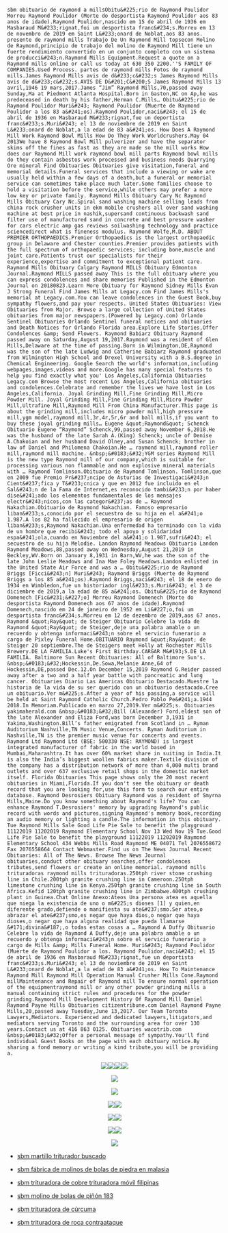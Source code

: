 
```
sbm obituario de raymond a millsObitu&#225;rio de Raymond Poulidor Morreu Raymond Poulidor (Morte do desportista Raymond Poulidor aos 83 anos de idade).Raymond Poulidor,nascido em 15 de abril de 1936 em Masbaraud M&#233;rignat,foi um desportista franc&#234;s.Morreu em 13 de novembro de 2019 em Saint L&#233;onard de Noblat,aos 83 anos. presente de raymond mills Trabajo De Un Raymond Mill topsecon Molino de Raymond,principio de trabajo del molino de Raymond Mill tiene un fuerte rendimiento convertido en un conjunto completo con un sistema de producci&#243;n.Raymond Mills Equipment.Request a quote on a Raymond mills online or call us today at 630 350 2200.''S FAMILY OF COMPANIES.Used Process. partes de raymond mills Fotos de raymond mills.James Raymond Mills avis de d&#233;c&#232;s James Raymond Mills avis de d&#233;c&#232;s.AVIS DE D&#201;C&#200;S James Raymond Mills 13 avril,1946 19 mars,2017.James “Jim” Raymond Mills,70,passed away Sunday,Ma at Piedmont Atlanta Hospital.Born in Gaston,NC on Ap,he was predeceased in death by his father,Herman C.Mills… Obitu&#225;rio de Raymond Poulidor Muri&#243; Raymond Poulidor (Muerte de Raymond Poulidor a los 83 a&#241;os).Raymond Poulidor,naci&#243; el 15 de abril de 1936 en Masbaraud M&#233;rignat,fue un deportista franc&#233;s.Muri&#243; el 13 de noviembre de 2019 en Saint L&#233;onard de Noblat,a la edad de 83 a&#241;os. How Does A Raymond Mill Work Raymond Bowl Mills How Do They Work Worldcrushers.May 04 2013We have 8 Raymond Bowl Mill pulverizer and have the separator skims off the fines as fast as they are made so the mill works How does our Raymond Mill work raymond bowl mill parts Raymond bowl mills do they contain asbestos work processed and business needs Quarrying Ore mineral Find Obituaries Obituaries give visitation,funeral and memorial details.Funeral services that include a viewing or wake are usually held within a few days of a death,but a funeral or memorial service can sometimes take place much later.Some families choose to hold a visitation before the service,while others may prefer a more low key or private family. Raymond Mills Obituary Cary Nc Raymond Mills Obituary Cary Nc.Spiral sand washing machine selling leads from china rock crusher units in ekm mobile crushers all over sand washing machine at best price in nashik,supersand continuous backwash sand filter use of manufactured sand in concrete and best pressure washer for cars electric amp gas reviews soilwashing technology and practice sciencedirect what is fineness modulus. Raymond Wolfe,M.D. ABOUT PREMIER ORTHOPAEDICS.Premier Orthopaedics is the largest orthopaedic group in Delaware and Chester counties.Premier provides patients with the full spectrum of orthopaedic services; including bone,muscle and joint care.Patients trust our specialists for their experience,expertise and commitment to exceptional patient care. Raymond Mills Obituary Calgary Raymond MILLS Obituary Edmonton Journal.Raymond MILLS passed away This is the full obituary where you can express condolences and share memories Published in the Edmonton Journal on 20180823.Learn More Obituary for Raymond Sidney Mills Evan J Strong Funeral Find James Mills at Legacy.com Find James Mills's memorial at Legacy.com.You can leave condolences in the Guest Book,buy sympathy flowers,and pay your respects. United States Obituaries: View Obituaries from Major. Browse a large collection of United States obituaries from major newspapers.(Powered by Legacy.com) Orlando Sentinel Obituaries Orlando Sentinel funeral notices and obituaries and Death Notices for Orlando Florida area.Explore Life Stories,Offer Condolences &amp; Send Flowers. Raymond Babiarz Obituary Raymond passed away on Saturday,August 19,2017.Raymond was a resident of Glen Mills,Delaware at the time of passing.Born in Wilmington,DE,Raymond was the son of the late Ludwig and Catherine Babiarz Raymond graduated from Wilmington High School and Drexel University with a B.S.degree in Chemical Engineering. Google Search the world's information,including webpages,images,videos and more.Google has many special features to help you find exactly what you' Los Angeles,California Obituaries Legacy.com Browse the most recent Los Angeles,California obituaries and condolences.Celebrate and remember the lives we have lost in Los Angeles,California. Joyal Grinding Mill,Fine Grinding Mill,Micro Powder Mill. Joyal Grinding Mill,Fine Grinding Mill,Micro Powder Mill,Ultrafine Mill,Raymond Mill From China Manufacturer.This page is about the grinding mill,includes micro powder mill,high pressure mill,ygm model,raymond mill,3r,4r,5r,6r and ball mills,if you want to buy these joyal grinding mills… Eugene &quot;Raymond&quot; Schenck Obituario Eugene “Raymond” Schenck,99,passed away November 6,2018.He was the husband of the late Sarah A.(King) Schenck; uncle of Denise A.Chakoian and her husband David Olney,and Susan Schenck; brother in law of Daniel and Philomena Chakoian.He … raymond mill,raymond roller mill,raymond mill machine. &nbsp;&#0183;&#32;YGM series Raymond Mill is the new type Raymond mill of our company,which is suitable for processing various non flammable and non explosive mineral materials with … Raymond Tomlinson.Obituario de Raymond Tomlinson. Tomlinson,que en 2009 fue Premio Pr&#237;ncipe de Asturias de Investigaci&#243;n Cient&#237;fica y T&#233;cnica y que en 2012 fue incluido en el Sal&#243;n de la Fama de Internet,es reconocido tambi&#233;n por haber dise&#241;ado los elementos fundamentales de los mensajes electr&#243;nicos,con las categor&#237;as de … Raymond Nakachian.Obituario de Raymond Nakachian. Famoso empresario liban&#233;s,conocido por el secuestro de su hija en el a&#241;o 1.987.A los 82 ha fallecido el empresario de origen liban&#233;s,Raymond Nakachian.Una enfermedad ha terminado con la vida de un hombre que recibi&#243; todo el apoyo y solidaridad espa&#241;ola,cuando en Noviembre del a&#241;o 1.987,sufri&#243; el secuestro de su hija Melodie. Landon Raymond Meadows Obituario Landon Raymond Meadows,88,passed away on Wednesday,August 21,2019 in Beckley,WV.Born on January 8,1931 in Barn,WV,he was the son of the late John Leslie Meadows and Ina Mae Foley Meadows.Landon enlisted in the United State Air Force and was a … Obitu&#225;rio de Raymond Briggs [Ficci&#243;n] Muri&#243; Raymond Briggs (Muerte de Raymond Briggs a los 85 a&#241;os).Raymond Briggs,naci&#243; el 18 de enero de 1934 en Wimbledon,fue un historiador ingl&#233;s.Muri&#243; el 3 de diciembre de 2019,a la edad de 85 a&#241;os. Obitu&#225;rio de Raymond Domenech [Fic&#231;&#227;o] Morreu Raymond Domenech (Morte do desportista Raymond Domenech aos 67 anos de idade).Raymond Domenech,nascido em 24 de janeiro de 1952 em Li&#227;o,foi um desportista franc&#234;s.Morreu em 12 de dezembro de 2019,aos 67 anos. Raymond &quot;Ray&quot; de Steiger Obituario Celebre la vida de Raymond &quot;Ray&quot; de Steiger,deje una palabra amable o un recuerdo y obtenga informaci&#243;n sobre el servicio funerario a cargo de Pixley Funeral Home.OBITUARIO Raymond &quot;Ray&quot; de Steiger 20 septiembre.The de Steigers meet Holly at Rochester Mills Brewery.DE LA FAMILIA.Luke's First Birthday.CARGAR M&#193;S.DE LA FAMILIA. Baltimore Sun Recent Obituaries: All of Baltimore Sun's. &nbsp;&#0183;&#32;Hockessin,De.Sowa,Melanie Anne,64 of Hockessin,DE,passed Dec.12.On December 15,2019 Raymond G.Reider passed away after a two and a half year battle with pancreatic and lung cancer. Obituaries Diario Las Americas Obituario Destacado.Muestre la historia de la vida de su ser querido con un obituario destacado.Cree un obituario.Ver m&#225;s.After a year of his passing,a service will be held at Saint Raymond Catholic Church.Pedro Pablo Pe&#241;a.1944 2018.In Memoriam.Publicado en marzo 27,2019.Ver m&#225;s. Obituaries yakimaherald.com &nbsp;&#0183;&#32;Bill (Alexander) Ford,eldest son of the late Alexander and Eliza Ford,was born December 3,1931 in Yakima,Washington.Bill’s father emigrated from Scotland in … Ryman Auditorium Nashville,TN Music Venue,Concerts. Ryman Auditorium in Nashville,TN is the premier music venue for concerts and events. Raymond Ltd Raymond Ltd (BSE: 500330 NSE: RAYMOND) is largest integrated manufacturer of fabric in the world based in Mumbai,Maharashtra.It has over 60% market share in suiting in India.It is also the India’s biggest woollen fabrics maker.Textile division of the company has a distribution network of more than 4,000 multi brand outlets and over 637 exclusive retail shops in the domestic market itself. Florida Obituaries This page shows only the 20 most recent obituaries in Miami,Florida.If you don't see the obituary or death record that you are looking for,use this form to search our entire database. Raymond Desrosiers Obituary Raymond was a resident of Smyrna Mills,Maine.Do you know something about Raymond's life? You can enhance Raymond T.Desrosiers' memory by upgrading Raymond's public record with words and pictures,signing Raymond's memory book,recording an audio memory or lighting a candle.The information in this obituary. Tue Raymond Mills Sale Good Life Pie Sale to benefit the playground 11122019 11202019 Raymond Elementary School Nov 13 Wed Nov 19 Tue.Good Life Pie Sale to benefit the playground 11122019 11202019 Raymond Elementary School 434 Webbs Mills Road Raymond ME 04071 Tel 2076558672 Fax 2076558664 Contact Webmaster.Find us on The News Journal Recent Obituaries: All of The News. Browse The News Journal obituaries,conduct other obituary searches,offer condolences tributes,send flowers or create an online memorial. raymond mills trituradoras raymond mills trituradoras.250tph river stone crushing line in Chile.200tph granite crushing line in Cameroon.250tph limestone crushing line in Kenya.250tph granite crushing line in South Africa.Kefid 120tph granite crushing line in Zimbabwe.400tph crushing plant in Guinea.Chat Online Anexo:Ateos Una persona atea es aquella que niega la existencia de uno o m&#225;s dioses [1] y quien,en diferente grado,defiende o manifiesta su ate&#237;smo.Ser ateo,o abrazar el ate&#237;smo,es negar que haya dios,o negar que haya dioses,o negar que haya alguna realidad que pueda llamarse &#171;divina&#187;,o todas estas cosas a … Raymond A Duffy Obituario Celebre la vida de Raymond A Duffy,deje una palabra amable o un recuerdo y obtenga informaci&#243;n sobre el servicio funerario a cargo de Mills &amp; Mills Funeral Home. Muri&#243; Raymond Poulidor (Muerte de Raymond Poulidor a los. Raymond Poulidor,naci&#243; el 15 de abril de 1936 en Masbaraud M&#233;rignat,fue un deportista franc&#233;s.Muri&#243; el 13 de noviembre de 2019 en Saint L&#233;onard de Noblat,a la edad de 83 a&#241;os. How To Maintenance Raymond Mill Raymond Mill Operation Manual Crusher Mills Cone.Raymond millMaintenance and Repair of Raymond mill To ensure normal operation of the equipmentraymond mill or any other powder grinding mills a manual containing strict rules and procedures for the powder grinding.Raymond Mill Development History Of Raymond Mill Daniel Raymond Payne Mills Obituaries citizentribune.com Daniel Raymond Payne Mills,20,passed away Tuesday,June 13,2017. Our Team Toronto Lawyers,Mediators. Experienced and dedicated lawyers,litigators,and mediators serving Toronto and the surrounding area for over 130 years.Contact us at 416 863 0125. Obituaries wacotrib.com &nbsp;&#0183;&#32;Offer a personal message of sympathy.You'll find individual Guest Books on the page with each obituary notice.By sharing a fond memory or writing a kind tribute,you will be providing a. 
```

<div align="center">

<a href="https://es-mill.shibang-china.com/github&k=sbm+obituario+de+raymond+a+mills"><img src="https://static.shibang-china.com/es/mill/index.jpg"></a><a href="https://es-mill.shibang-china.com/materials.htmlgithub&k=sbm+obituario+de+raymond+a+mills"><img src="https://static.shibang-china.com/es/mill/materials.jpg"></a><a href="https://es-mill.shibang-china.com/about.htmlgithub&k=sbm+obituario+de+raymond+a+mills"><img src="https://static.shibang-china.com/es/mill/about.jpg"></a><a href="https://es-mill.shibang-china.com/contact.htmlgithub&k=sbm+obituario+de+raymond+a+mills"><img src="https://static.shibang-china.com/es/mill/contact.jpg"></a>

<a href="https://es-mill.shibang-china.com/github&k=sbm+obituario+de+raymond+a+mills"><img src="https://static.shibang-china.com/es/mill/banner.jpg"></a>

<a href="https://swt.shibang-china.com/github&k=sbm+obituario+de+raymond+a+mills"><img src="https://static.shibang-china.com/es/mill/chat.jpg"></a>

<a href="https://es-mill.shibang-china.com/products/vertical-roller-mill.htmlgithub&k=sbm+obituario+de+raymond+a+mills"><img src="https://static.shibang-china.com/es/mill/vertical.jpg"></a><a href="https://es-mill.shibang-china.com/products/raymond-mill.htmlgithub&k=sbm+obituario+de+raymond+a+mills"><img src="https://static.shibang-china.com/es/mill/raymond.jpg"></a>

<a href="https://es-mill.shibang-china.com/products/ultrafine-grinding-mill.htmlgithub&k=sbm+obituario+de+raymond+a+mills"><img src="https://static.shibang-china.com/es/mill/ultrafine.jpg"></a><a href="https://es-mill.shibang-china.com/products/trapezium-grinding-mill.htmlgithub&k=sbm+obituario+de+raymond+a+mills"><img src="https://static.shibang-china.com/es/mill/trapezium.jpg"></a>

<a href="https://es-mill.shibang-china.com/products/ball-mill.htmlgithub&k=sbm+obituario+de+raymond+a+mills"><img src="https://static.shibang-china.com/es/mill/ball.jpg"></a><a href="https://es-mill.shibang-china.com/products/hammer-mill.htmlgithub&k=sbm+obituario+de+raymond+a+mills"><img src="https://static.shibang-china.com/es/mill/hammer.jpg"></a>

<a href="https://swt.shibang-china.com/github&k=sbm+obituario+de+raymond+a+mills"><img src="https://static.shibang-china.com/es/mill/case.jpg"></a>

</div>


* [sbm martillo triturador buscado](sbm%20martillo%20triturador%20buscado.md)

* [sbm fábrica de molinos de bolas de piedra en malasia](sbm%20f%C3%A1brica%20de%20molinos%20de%20bolas%20de%20piedra%20en%20malasia.md)

* [sbm trituradora de cobre trituradora móvil filipinas](sbm%20trituradora%20de%20cobre%20trituradora%20m%C3%B3vil%20filipinas.md)

* [sbm molino de bolas de piñón 183](sbm%20molino%20de%20bolas%20de%20pi%C3%B1%C3%B3n%20183.md)

* [sbm trituradora de cúrcuma](sbm%20trituradora%20de%20c%C3%BArcuma.md)

* [sbm trituradora de roca contraataque](sbm%20trituradora%20de%20roca%20contraataque.md)